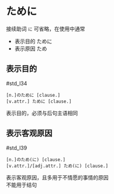 
# ために

 接续助词
`に` 可省略，在使用中通常
- 表示目的 ために
- 表示原因 ため
## 表示目的  
#std_l34  

```nihongo
[n.]のために [clause.]
[v.attr.] ために [clause.]
```

表示目的，必须与后句主语相同  
## 表示客观原因
 #std_l39
 
 ```nihongo
[n.]のため(に) [clause.]
[v.attr.]/[adj.attr.] ため(に) [clause.]
```

表示客观原因，且多用于不情愿的事情的原因  
不能用于结句  